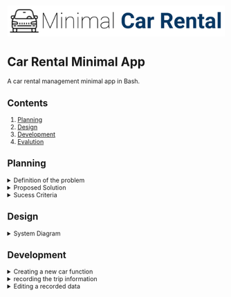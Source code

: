 ![CarRental](logo.png)

Car Rental Minimal App
===========================

A car rental management minimal app in Bash.

Contents
-----
  1. [Planning](#planning)
  1. [Design](#design)
  1. [Development](#development)
  1. [Evalution](#evaluation)

Planning
---------- 
 <details><summary>Definition of the problem</summary>
My client is an onwer of a car rental bussiness. His company has a range of cars availbale for rent on a price that varies on the hours of use of the car. The owner requests a computer program for recording information about their orders with the purpose of collecting basic information about the distance driven for each car and points out specific features: easy commands to allow to create a car, record a trip distance, query the trip history a car, edit, delete a car and see the total statistics. One more requirement of the client was a simple terminal based program with a simple and transparent installation. Theres no reference to prior experience with a computer system program. 
 <p></details>

 <details><summary>Proposed Solution</summary>
Since we dont know about any prior experience of the stakeholders with a computer system, we have to follow all the requirements given by the client entirely and successfully because we assume they must be according the stakeholders capacities and the technology present in the company. To make the installation easy and clear, its necessary to use a sotware system that already has a terminal to reduce the work of going through its instalation, which would make the process of installing the app less simple and longer.
 <p></details>
 
 <details><summary>Sucess Criteria</summary>
  These are the measurable outcomes :

1. A car can be created and stored in the database
1. A trip can be recorded for a given car
1. A summary (total distance travel, average) of trips can be measured for a particular car
1. A car information can be edited
1. A basic backup system is available
1. The user can easily understand the commands by the straigtforward comments and instructions 
1. Installation is simple-> it does not require additional software, one step process
1. A car information can be deleted
1. The application can be uninstalled 
 <p></details>
 
Design
---------
 <details><summary>System Diagram</summary>
  ![SystemDiagram]() 
  [Fig1][This picture shows the system diagram for the car rental program]
  
<p></details> 

Development
----------
  
 <details><summary>Creating a new car function</summary>
 The following steps summarize the algorithms to create a new car in the system:
  
1. Get input from the user 
1. Check number of arguments (model, color, pp). If 4 then continue, if not "message", exit. 
1. Write to main file with one extra line. Not erasing other entries. 
1. Create car trip file with 4 case for the 4 arguments plate.txt

```
#!/bin/bash

#This program creates a car and record the orders of a car rental bussiness

#Create a car
#Check number of arguments
if [ $# -ne 4 ]; then
echo " Incomplete input. Please enter Plate, Model, Colour and PP "
exit
fi

#If number of arguments is correct. Continue
plate=$1
model=$2
color=$3
pp=$4

#Record order
#moving to the directory where we can find the db file inside the RentalCarApp
#folder. Now we are inside the scripts file, so we will move one level up.
cd ..
#Adding new entry to the file maincarfile.txt without erasing.
echo "$plate $model $color $pp" >> db/maincarfile.txt
#creating
echo " " > db/$plate.txt

bash script/frame1.sh "Car Created successfully"
```
[This script shows the algorithms for creating the car]
<p></details>


<details><summary>recording the trip information</summary>
 The following steps summarize the algorithms to record trip info:
  
1. Check arguments (Plate, km,Date-out,Date-in) if 4, then continue, if not "message", exit.
1. Check that the car exists.
1. If car exists then write the trip info in the $plate.txt file, without erasing previous trips.

```
#!/bin/bash

plate=$1
km=$2
dateout=$3
datein=$4

#Check if arguments are complete
if [ $# -ne 4 ]; then
echo " The arguments are not complete. Enter Plate, Km, Date-out and Date-in "
exit
fi

plate=$1
km=$2
dateout=$3
datein=$4

cd ../db
if [ ! -f $plate.txt ]; then
echo "This car was not created"
exit
else
echo "$km $dateout $datein" >> $plate.txt
fi

cd ../script
bash frame1.sh "Trip info recorded succesfully"
```
[This script shows the algorith for recording a car trip]
<p></details>

<details><summary>Editing a recorded data</summary>
   The following steps summarize the algorithms to edit a car info:

```
 #!/bin/bash

plate=$1
km=$2
dateout=$3
datein=$4

#Check if arguments are complete
if [ $# -ne 4 ]; then
echo " The arguments are not complete. Enter Plate, Km, Date-out and Date-in "
exit
fi

plate=$1
km=$2
dateout=$3
datein=$4

cd ../db
if [ ! -f $plate.txt ]; then
echo "This car was not created"
exit
else
echo "$km $dateout $datein" >> $plate.txt
fi

cd ../script
bash frame1.sh "Trip info recorded succesfully"
```
[This scripts shows the algorithms to edit a car info]
<p>/details>
  
  
<details><summary>Summary</summary>
  The following steps summarize the algorithms to delete a car:

```
#!/bin/bash

#This program deletes a created car

plate=$1

#First we check the number of arguments
if [ $# -ne 1 ]; then
echo " No input. Please restart and enter the name of the car. "
exit
fi

#move to the Car Rental App main folder
cd ..

#Check if car exists
if [ ! -f db/$plate.txt ]; then
echo " This car does not exist."
exit

else

#delete car
rm db/$plate.txt


#delete line of the car in the maintext.file
sed -i '' "/$plate/d" db/maincarfile.txt

#showing the results
bash script/frame1.sh "Car deleted successfully"

fi
```
[The above script shows the algorithms to delete a car]
<p></details>


<details><summary>Summary</summary>
  The following steps summarize the algorithms to generate the summary of a car:

1. Check the number of arguments. If 1 continue, if not "message", exit.
1. Check if the car exists. If yes continue, if not "message", exit.
1. Read the record trips in the car license and for the first word in line (km)
do summary for all if $1 arg =all

```
#!/bin/bash


#This script generates the summary of the car

bash frame1.sh Summary

#Check if the user inputs any argument (check number of arguments)
if [ $# -ne 1 ]; then
echo "No argument inputed.Run the program again and enter the car license"
exit
fi


#Check if file exists in database
FILE=$1
#Another option is moving to the database before checking the file
if [ ! -f "../db/$FILE.txt" ]; then
 echo " Car not created. $FILE does not exist in the database "
 exit
fi

#Summary of the car
total=0

while read line;
do

#Show the sum of the km
for km in $line
do
  (( total=$total+$km ))
break
done

done < ../db/$FILE.txt

#Step 4: Show result nicely
cd ../script/
bash frame1.sh "Total distance travelled for $FILE was $total"
exit
```
<p></details>

<details><summary>backup</summary>
The following steps summarize the algorithms to backup the data in the Car Rental App:

```
#!/bin/bash

#this program backs up the Rental Car app data into a directory chosen by the
#user

destination=$1

if [ $# -ne 1 ]; then
echo "Sorry, not argument was inputed"
exit

else

cp -a ~/Desktop/RentalCarApp/db $destination
echo "Successfully backed up into $destination."
fi
```
[The above script shows the algorithms to backup the Car Rental App data]
<p></details>


Evaluation
----------------------

<details><summary>Test 1</summary>
1. First time running the program we had one issue: the test file needed to move to the main folder
  
```
  .sh
cd ../
```

This is necessary because the create.sh resids in the main folder whereas the test file is inside the /tests folders.

1. The second run of the the test file was also unsucessfull because the database folder was not existent. Also the created program did not store the license file inside the database 
<p></details>

<details><summary>Test 2</summary>
1. First we check if the car was added to the mainfile
In the shell script we used this line:
  
```
.sh
lastline= $( tail -n 1 Databse/maincarfile.txt )
```
The tail -n command is used to read the lines from the last one and the number (1) is the number of the lines that have to be read. Everything together is doing **read 1 line starting from the last one**
1. Then we compare the file we created for the test with the lastline in the maincarfile
1. We had an error because of not putting the quotation mark 
quotation marks makes the argument a phrase. Without the quotation mark the words will be read separetly not as a phrase and it might give tHE ERROR OF "too many arguments"

summary : explain what type of testing was used (refer to the slides in )
<p></details>

